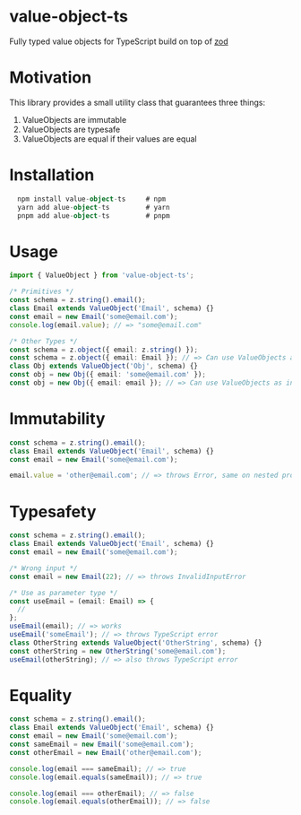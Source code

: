 # value-object-ts

Fully typed value objects for TypeScript build on top of [zod](https://github.com/colinhacks/zod)

# Motivation

This library provides a small utility class that guarantees three things:

1. ValueObjects are immutable
2. ValueObjects are typesafe
3. ValueObjects are equal if their values are equal

# Installation

```typescript
  npm install value-object-ts     # npm
  yarn add alue-object-ts         # yarn
  pnpm add alue-object-ts         # pnpm
```

# Usage

```typescript
import { ValueObject } from 'value-object-ts';

/* Primitives */
const schema = z.string().email();
class Email extends ValueObject('Email', schema) {}
const email = new Email('some@email.com');
console.log(email.value); // => "some@email.com"

/* Other Types */
const schema = z.object({ email: z.string() });
const schema = z.object({ email: Email }); // => Can use ValueObjects as schema
class Obj extends ValueObject('Obj', schema) {}
const obj = new Obj({ email: 'some@email.com' });
const obj = new Obj({ email: email }); // => Can use ValueObjects as input
```

# Immutability

```typescript
const schema = z.string().email();
class Email extends ValueObject('Email', schema) {}
const email = new Email('some@email.com');

email.value = 'other@email.com'; // => throws Error, same on nested properties
```

# Typesafety

```typescript
const schema = z.string().email();
class Email extends ValueObject('Email', schema) {}
const email = new Email('some@email.com');

/* Wrong input */
const email = new Email(22); // => throws InvalidInputError

/* Use as parameter type */
const useEmail = (email: Email) => {
  //
};
useEmail(email); // => works
useEmail('someEmail'); // => throws TypeScript error
class OtherString extends ValueObject('OtherString', schema) {}
const otherString = new OtherString('some@email.com');
useEmail(otherString); // => also throws TypeScript error
```

# Equality

```typescript
const schema = z.string().email();
class Email extends ValueObject('Email', schema) {}
const email = new Email('some@email.com');
const sameEmail = new Email('some@email.com');
const otherEmail = new Email('other@email.com');

console.log(email === sameEmail); // => true
console.log(email.equals(sameEmail)); // => true

console.log(email === otherEmail); // => false
console.log(email.equals(otherEmail)); // => false
```
